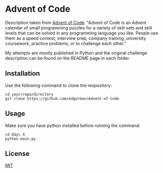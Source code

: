 # Advent of Code

Description taken from [Advent of Code](https://adventofcode.com/2020/about): "Advent of Code is an Advent calendar of small programming puzzles for a variety of skill sets and skill levels that can be solved in any programming language you like. People use them as a speed contest, interview prep, company training, university coursework, practice problems, or to challenge each other."

My attempts are mostly published in Python and the original challenge description can be found on the README page in each folder.

## Installation
Use the following command to clone the respository:
```
cd your/repo/directory
git clone https://github.com/edgorman/Advent-of-Code
```

## Usage
Make sure you have python installed before running the command:
```
cd Day\ X
python main.py
```

## License
[MIT](https://choosealicense.com/licenses/mit/)

